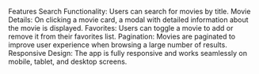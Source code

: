 Features
Search Functionality: Users can search for movies by title.
Movie Details: On clicking a movie card, a modal with detailed information about the movie is displayed.
Favorites: Users can toggle a movie to add or remove it from their favorites list.
Pagination: Movies are paginated to improve user experience when browsing a large number of results.
Responsive Design: The app is fully responsive and works seamlessly on mobile, tablet, and desktop screens.


